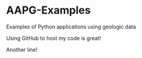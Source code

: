 # AAPG-Examples
Examples of Python applications using geologic data

Using GitHub to host my code is great!

Another line!